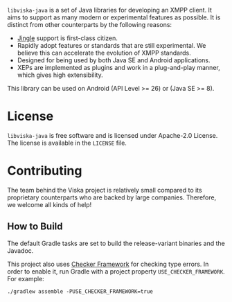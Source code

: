 `libviska-java` is a set of Java libraries for developing an XMPP client. It
aims to support as many modern or experimental features as possible. It is
distinct from other counterparts by the following reasons:

  * [Jingle](https://xmpp.org/extensions/xep-0166.html) support is first-class
    citizen.
  * Rapidly adopt features or standards that are still experimental. We believe
    this can accelerate the evolution of XMPP standards.
  * Designed for being used by both Java SE and Android applications.
  * XEPs are implemented as plugins and work in a plug-and-play manner, which
    gives high extensibility.

This library can be used on Android (API Level >= 26) or (Java SE >= 8).

License
=======

`libviska-java` is free software and is licensed under Apache-2.0 License. The
license is available in the `LICENSE` file.

Contributing
============

The team behind the Viska project is relatively small compared to its
proprietary counterparts who are backed by large companies. Therefore, we
welcome all kinds of help!

## How to Build

The default Gradle tasks are set to build the release-variant binaries and the
Javadoc.

This project also uses [Checker Framework](https://checkerframework.org) for
checking type errors. In order to enable it, run Gradle with a project property
`USE_CHECKER_FRAMEWORK`. For example:

```
./gradlew assemble -PUSE_CHECKER_FRAMEWORK=true
```